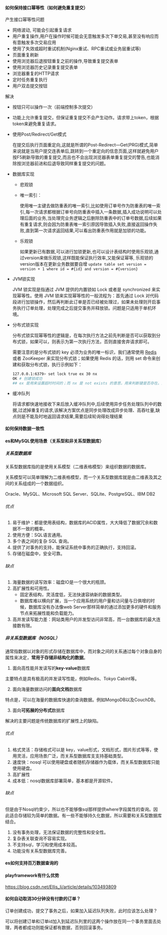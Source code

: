 #### 如何保持接口幂等性（如何避免重复提交）

产生接口幂等性问题

- 网络波动, 可能会引起重复请求
- 用户重复操作,用户在操作时候可能会无意触发多次下单交易,甚至没有响应而有意触发多次交易应用
- 使用了失效或超时重试机制(Nginx重试、RPC重试或业务层重试等)
- 页面重复刷新
- 使用浏览器后退按钮重复之前的操作,导致重复提交表单
- 使用浏览器历史记录重复提交表单
- 浏览器重复的HTTP请求
- 定时任务重复执行
- 用户双击提交按钮

解决

- 按钮只可以操作一次（前端控制多次提交）

- 功能上允许重复提交，但保证重复提交不会产生动作。请求带上token，根据token来避免重复请求。

- 使用Post/Redirect/Get模式

  在提交后执行页面重定向,这就是所谓的Post-Redirect—Get(PRG)模式,简单来说就是当用户提交连表单后,跳转到一个重定向的信息页面,这样就避免用户按F5刷新导致的重复提交,而且也不会出现浏览器表单重复提交的警告,也能消除按浏览器前进和后退导致同样重复提交的问题。

- 数据库实现

  - 悲观锁

  - 唯一索引：

    使用唯一主键去做防重表的唯一索引,比如使用订单号作为防重表的唯一索引,每一次请求都根据订单号向防重表中插入一条数据,插入成功说明可以处理后面的业务,当处理完业务逻辑之后删除防重表中的订单号数据,后续如果有重复请求,则会因为防重表唯一索引原因导致插入失败,直接返回操作失败,直到第一次请求返回结果,可以看出防重表作用就是加锁的功能。

  - 乐观锁

    如果更新已有数据,可以进行加锁更新,也可以设计表结构时使用乐观锁,通过version来做乐观锁,这样既能保证执行效率,又能保证幂等, 乐观锁的version版本在更新业务数据要自增
    `update table set version = version + 1 where id = #{id} and version = #{version}`

- JVM锁实现

  JVM 锁实现是指通过 JVM 提供的内置锁如 Lock 或者是 synchronized 来实现幂等性。使用 JVM 锁来实现幂等性的一般流程为：首先通过 Lock 对代码段进行加锁操作，然后再判断此订单是否已经被处理过，如果未处理则开启事务执行订单处理，处理完成之后提交事务并释放锁。问题是只适用于单机环境。

- 分布式锁实现

  分布式锁实现幂等性的逻辑是，在每次执行方法之前先判断是否可以获取到分布式锁，如果可以，则表示为第一次执行方法，否则直接舍弃请求即可。

  需要注意的是分布式锁的 key 必须为业务的唯一标识，我们通常使用 [Redis](https://cloud.tencent.com/product/crs?from=10680) 或者 ZooKeeper 来实现分布式锁；如果使用 Redis 的话，则用 set 命令来创建和获取分布式锁，执行示例如下：

  ```sh
  127.0.0.1:6379> set lock true ex 30 nx
  OK # 创建锁成功
  ## ex 是用来设置超时时间的；而 nx 是 not exists 的意思，用来判断键是否存在。如果返回的结果为“OK”，则表示创建锁成功，否则表示重复请求，应该舍弃
  ```

- 缓冲队列

  将请求都快速地接收下来后放入缓冲队列中,后续使用异步任务处理队列中的数据,过滤掉重复的请求,该解决方案优点是同步处理改成异步处理、高吞吐量,缺点则是不能及时地返回请求结果,需要后续轮询得处理结果

#### 如何保持数据一致性

#### es和MySQL使用场景（关系型和非关系型数据库）

##### 关系型数据库

关系型数据库指的是使用关系模型（二维表格模型）来组织数据的数据库。

关系模型可以简单理解为二维表格模型，而一个关系型数据库就是由二维表及其之间的关系组成的一个数据组织。

Oracle、MySQL、Microsoft SQL Server、SQLite、PostgreSQL、IBM DB2

###### 优点

1. 易于维护：都是使用表结构，数据库的ACID属性，大大降低了数据冗余和数据不一致的概率。
2. 使用方便：SQL语言通用。
3. 多个表之间的复杂 SQL 查询。
4. 提供了对事务的支持，能保证系统中事务的正确执行，支持回滚。
5. 存储在磁盘中，安全可靠。

###### 缺点

1. 海量数据的读写效率：磁盘IO是一个很大的瓶颈。
2. 高扩展性和可用性。
   - 固定表结构，灵活度低，无法快速容纳新的数据类型。
   - 数据库难以横向扩展，当一个应用系统的用户量和访问量与日俱增的时候，数据库没有办法像web Server那样简单的通过添加更多的硬件和服务节点来拓展性能和负载能力。
3. 高并发读写能力差：网站类用户的并发型访问非常高，而一台数据库的最大连接数有限。

##### 非关系型数据库（NOSQL）

通常指数据以对象的形式存储在数据库中，而对象之间的关系通过每个对象自身的属性来决定，**常用于存储非结构化的数据**。

1. 面向高性能并发读写的**key-value**数据库

主要特点是具有极高的并发读写性能，例如Redis、Tokyo Cabint等。

2. 面向海量数据访问的**面向文档**数据库

特点是，可以在海量的数据库快速的查询数据。例如MongoDB以及CouchDB。

3. 面向**可拓展的分布式**数据库

解决的主要问题是传统数据库的扩展性上的缺陷。

###### 优点

1. 格式灵活：存储格式可以是 key，value形式，文档形式，图片形式等等，使用灵活，应用场景广泛，而关系型数据库支支持基础类型。
2. 速度快：nosql 可以使用硬盘或者随机存储器作为载体，而关系型数据库只能使用硬盘。
3. 高扩展性
4. 成本低：nosql数据库部署简单，基本都是开源软件。

###### 缺点

但是由于Nosql约束少，所以也不能够像sql那样提供where字段属性的查询。因此适合存储较为简单的数据。有一些不能够持久化数据，所以需要和关系型数据库结合。

1. 没有事务处理，无法保证数据的完整性和安全性。
2. 复杂表关联查询不容易实现。
3. 不支持sql，学习和使用成本较高。
4. 功能没有关系型数据库完善。

#### es如何支持百万数据查询的

#### playframework有什么优势

https://blog.csdn.net/Ellis_li/article/details/103493809

#### 如何自动取消30分钟没有付款的订单？

订单创建成功，提交了事务之后，如果加入延迟队列失败，此时应该怎么处理？

可以将创建订单和订单id加入到延迟队列里的这两个操作放在同一个事务里面去处理，两者都成功则能保证都有数据，否则回滚事务。